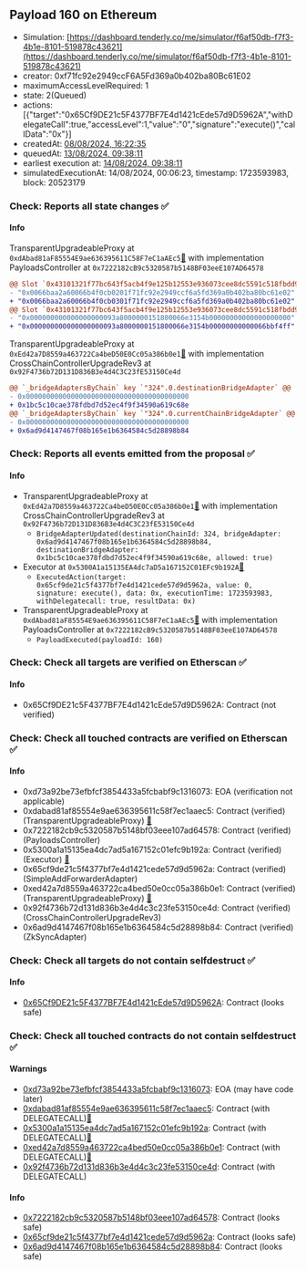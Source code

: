 ## Payload 160 on Ethereum

- Simulation: [https://dashboard.tenderly.co/me/simulator/f6af50db-f7f3-4b1e-8101-519878c43621](https://dashboard.tenderly.co/me/simulator/f6af50db-f7f3-4b1e-8101-519878c43621)
- creator: 0xf71fc92e2949ccF6A5Fd369a0b402ba80Bc61E02
- maximumAccessLevelRequired: 1
- state: 2(Queued)
- actions: [{"target":"0x65Cf9DE21c5F4377BF7E4d1421cEde57d9D5962A","withDelegateCall":true,"accessLevel":1,"value":"0","signature":"execute()","callData":"0x"}]
- createdAt: [08/08/2024, 16:22:35](https://etherscan.io/tx/0xa9b7f1d6cfd50f71fd5bc3a16a2eb8c53b0e7e01e61e36122ab4dfbe5ae8037b)
- queuedAt: [13/08/2024, 09:38:11](https://etherscan.io/tx/0xea495aeab8cdb944f9a88eb3bb2cc3379c9e1916b5fce71bb1748c367052311e)
- earliest execution at: [14/08/2024, 09:38:11](https://www.epochconverter.com/countdown?q=1723628291)
- simulatedExecutionAt: 14/08/2024, 00:06:23, timestamp: 1723593983, block: 20523179
### Check: Reports all state changes :white_check_mark:

#### Info


TransparentUpgradeableProxy at `0xdAbad81aF85554E9ae636395611C58F7eC1aAEc5`[:ghost:](https://github.com/bgd-labs/aave-address-book "GovernanceV3Ethereum.PAYLOADS_CONTROLLER") with implementation PayloadsController at `0x7222182cB9c5320587b5148BF03eeE107AD64578`
```diff
@@ Slot `0x43101321f77bc643f5acb4f9e125b12553e936073cee8dc5591c518fbdd9b31b` @@
- "0x0066baa2a60066b4f0cb0201f71fc92e2949ccf6a5fd369a0b402ba80bc61e02"
+ "0x0066baa2a60066b4f0cb0301f71fc92e2949ccf6a5fd369a0b402ba80bc61e02"
@@ Slot `0x43101321f77bc643f5acb4f9e125b12553e936073cee8dc5591c518fbdd9b31c` @@
- "0x000000000000000000093a8000000151800066e3154b00000000000000000000"
+ "0x000000000000000000093a8000000151800066e3154b00000000000066bbf4ff"
```

TransparentUpgradeableProxy at `0xEd42a7D8559a463722Ca4beD50E0Cc05a386b0e1`[:ghost:](https://github.com/bgd-labs/aave-address-book "GovernanceV3Ethereum.CROSS_CHAIN_CONTROLLER") with implementation CrossChainControllerUpgradeRev3 at `0x92F4736b72D131D836B3e4d4C3C23fE53150Ce4d`
```diff
@@ `_bridgeAdaptersByChain` key `"324".0.destinationBridgeAdapter` @@
- 0x0000000000000000000000000000000000000000
+ 0x1bc5c10cae378fdbd7d52ec4f9f34590a619c68e
@@ `_bridgeAdaptersByChain` key `"324".0.currentChainBridgeAdapter` @@
- 0x0000000000000000000000000000000000000000
+ 0x6ad9d4147467f08b165e1b6364584c5d28898b84
```


### Check: Reports all events emitted from the proposal :white_check_mark:

#### Info

- TransparentUpgradeableProxy at `0xEd42a7D8559a463722Ca4beD50E0Cc05a386b0e1`[:ghost:](https://github.com/bgd-labs/aave-address-book "GovernanceV3Ethereum.CROSS_CHAIN_CONTROLLER") with implementation CrossChainControllerUpgradeRev3 at `0x92F4736b72D131D836B3e4d4C3C23fE53150Ce4d`
  - `BridgeAdapterUpdated(destinationChainId: 324, bridgeAdapter: 0x6ad9d4147467f08b165e1b6364584c5d28898b84, destinationBridgeAdapter: 0x1bc5c10cae378fdbd7d52ec4f9f34590a619c68e, allowed: true)`
- Executor at `0x5300A1a15135EA4dc7aD5a167152C01EFc9b192A`[:ghost:](https://github.com/bgd-labs/aave-address-book "AaveV2Ethereum.POOL_ADMIN, AaveV2EthereumAMM.POOL_ADMIN, AaveV3Ethereum.ACL_ADMIN, AaveV3EthereumLido.ACL_ADMIN, GovernanceV3Ethereum.EXECUTOR_LVL_1")
  - `ExecutedAction(target: 0x65cf9de21c5f4377bf7e4d1421cede57d9d5962a, value: 0, signature: execute(), data: 0x, executionTime: 1723593983, withDelegatecall: true, resultData: 0x)`
- TransparentUpgradeableProxy at `0xdAbad81aF85554E9ae636395611C58F7eC1aAEc5`[:ghost:](https://github.com/bgd-labs/aave-address-book "GovernanceV3Ethereum.PAYLOADS_CONTROLLER") with implementation PayloadsController at `0x7222182cB9c5320587b5148BF03eeE107AD64578`
  - `PayloadExecuted(payloadId: 160)`

### Check: Check all targets are verified on Etherscan :white_check_mark:

#### Info

- 0x65Cf9DE21c5F4377BF7E4d1421cEde57d9D5962A: Contract (not verified) 

### Check: Check all touched contracts are verified on Etherscan :white_check_mark:

#### Info

- 0xd73a92be73efbfcf3854433a5fcbabf9c1316073: EOA (verification not applicable)
- 0xdabad81af85554e9ae636395611c58f7ec1aaec5: Contract (verified) (TransparentUpgradeableProxy) [:ghost:](https://github.com/bgd-labs/aave-address-book "GovernanceV3Ethereum.PAYLOADS_CONTROLLER")
- 0x7222182cb9c5320587b5148bf03eee107ad64578: Contract (verified) (PayloadsController) 
- 0x5300a1a15135ea4dc7ad5a167152c01efc9b192a: Contract (verified) (Executor) [:ghost:](https://github.com/bgd-labs/aave-address-book "AaveV2Ethereum.POOL_ADMIN, AaveV2EthereumAMM.POOL_ADMIN, AaveV3Ethereum.ACL_ADMIN, AaveV3EthereumLido.ACL_ADMIN, GovernanceV3Ethereum.EXECUTOR_LVL_1")
- 0x65cf9de21c5f4377bf7e4d1421cede57d9d5962a: Contract (verified) (SimpleAddForwarderAdapter) 
- 0xed42a7d8559a463722ca4bed50e0cc05a386b0e1: Contract (verified) (TransparentUpgradeableProxy) [:ghost:](https://github.com/bgd-labs/aave-address-book "GovernanceV3Ethereum.CROSS_CHAIN_CONTROLLER")
- 0x92f4736b72d131d836b3e4d4c3c23fe53150ce4d: Contract (verified) (CrossChainControllerUpgradeRev3) 
- 0x6ad9d4147467f08b165e1b6364584c5d28898b84: Contract (verified) (ZkSyncAdapter) 

### Check: Check all targets do not contain selfdestruct :white_check_mark:

#### Info

- [0x65Cf9DE21c5F4377BF7E4d1421cEde57d9D5962A](https://etherscan.io/address/0x65Cf9DE21c5F4377BF7E4d1421cEde57d9D5962A): Contract (looks safe)

### Check: Check all touched contracts do not contain selfdestruct :white_check_mark:

#### Warnings

- [0xd73a92be73efbfcf3854433a5fcbabf9c1316073](https://etherscan.io/address/0xd73a92be73efbfcf3854433a5fcbabf9c1316073): EOA (may have code later)
- [0xdabad81af85554e9ae636395611c58f7ec1aaec5](https://etherscan.io/address/0xdabad81af85554e9ae636395611c58f7ec1aaec5): Contract (with DELEGATECALL)[:ghost:](https://github.com/bgd-labs/aave-address-book "GovernanceV3Ethereum.PAYLOADS_CONTROLLER")
- [0x5300a1a15135ea4dc7ad5a167152c01efc9b192a](https://etherscan.io/address/0x5300a1a15135ea4dc7ad5a167152c01efc9b192a): Contract (with DELEGATECALL)[:ghost:](https://github.com/bgd-labs/aave-address-book "AaveV2Ethereum.POOL_ADMIN, AaveV2EthereumAMM.POOL_ADMIN, AaveV3Ethereum.ACL_ADMIN, AaveV3EthereumLido.ACL_ADMIN, GovernanceV3Ethereum.EXECUTOR_LVL_1")
- [0xed42a7d8559a463722ca4bed50e0cc05a386b0e1](https://etherscan.io/address/0xed42a7d8559a463722ca4bed50e0cc05a386b0e1): Contract (with DELEGATECALL)[:ghost:](https://github.com/bgd-labs/aave-address-book "GovernanceV3Ethereum.CROSS_CHAIN_CONTROLLER")
- [0x92f4736b72d131d836b3e4d4c3c23fe53150ce4d](https://etherscan.io/address/0x92f4736b72d131d836b3e4d4c3c23fe53150ce4d): Contract (with DELEGATECALL)

#### Info

- [0x7222182cb9c5320587b5148bf03eee107ad64578](https://etherscan.io/address/0x7222182cb9c5320587b5148bf03eee107ad64578): Contract (looks safe)
- [0x65cf9de21c5f4377bf7e4d1421cede57d9d5962a](https://etherscan.io/address/0x65cf9de21c5f4377bf7e4d1421cede57d9d5962a): Contract (looks safe)
- [0x6ad9d4147467f08b165e1b6364584c5d28898b84](https://etherscan.io/address/0x6ad9d4147467f08b165e1b6364584c5d28898b84): Contract (looks safe)

